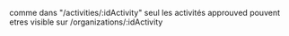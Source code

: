 
comme dans "/activities/:idActivity" seul les activités approuved pouvent etres visible sur
/organizations/:idActivity
